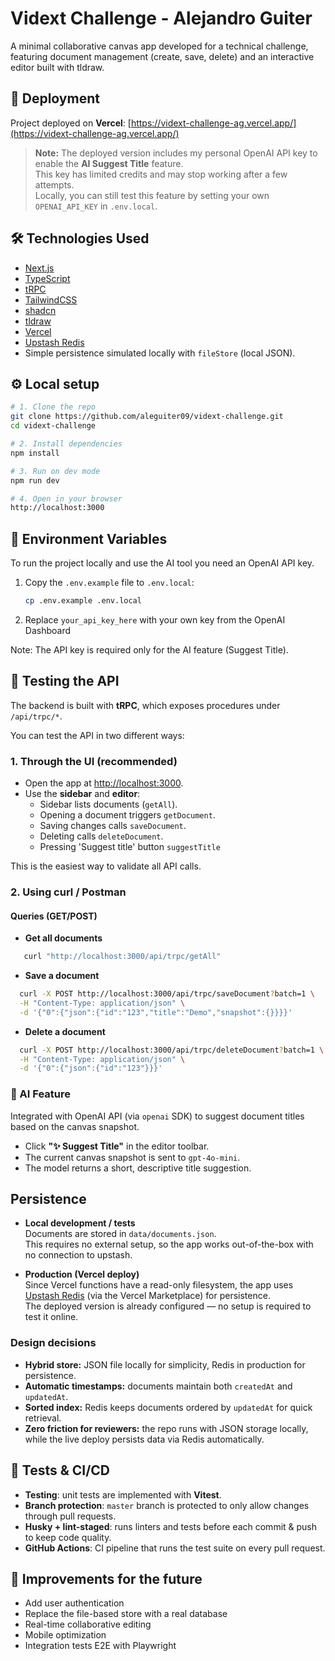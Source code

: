 # Vidext Challenge - Alejandro Guiter

A minimal collaborative canvas app developed for a technical challenge,  
featuring document management (create, save, delete) and an interactive editor built with tldraw.

## 🚀 Deployment

Project deployed on **Vercel**: [https://vidext-challenge-ag.vercel.app/](https://vidext-challenge-ag.vercel.app/)

> **Note:** The deployed version includes my personal OpenAI API key to enable the **AI Suggest Title** feature.  
> This key has limited credits and may stop working after a few attempts.  
> Locally, you can still test this feature by setting your own `OPENAI_API_KEY` in `.env.local`.

## 🛠️ Technologies Used

- [Next.js](https://nextjs.org/)
- [TypeScript](https://www.typescriptlang.org/)
- [tRPC](https://trpc.io/)
- [TailwindCSS](https://tailwindcss.com/)
- [shadcn](https://ui.shadcn.com/)
- [tldraw](https://tldraw.dev/)
- [Vercel](https://vercel.com/)
- [Upstash Redis](https://vercel.com/marketplace/upstash-redis)
- Simple persistence simulated locally with `fileStore` (local JSON).

## ⚙️ Local setup

```bash
# 1. Clone the repo
git clone https://github.com/aleguiter09/vidext-challenge.git
cd vidext-challenge

# 2. Install dependencies
npm install

# 3. Run on dev mode
npm run dev

# 4. Open in your browser
http://localhost:3000
```

## 🔑 Environment Variables

To run the project locally and use the AI tool you need an OpenAI API key.

1. Copy the `.env.example` file to `.env.local`:

   ```bash
   cp .env.example .env.local
   ```

2. Replace `your_api_key_here` with your own key from the OpenAI Dashboard

Note: The API key is required only for the AI feature (Suggest Title).

## 🧪 Testing the API

The backend is built with **tRPC**, which exposes procedures under `/api/trpc/*`.

You can test the API in two different ways:

### 1. Through the UI (recommended)

- Open the app at [http://localhost:3000](http://localhost:3000).
- Use the **sidebar** and **editor**:
  - Sidebar lists documents (`getAll`).
  - Opening a document triggers `getDocument`.
  - Saving changes calls `saveDocument`.
  - Deleting calls `deleteDocument`.
  - Pressing 'Suggest title' button `suggestTitle`

This is the easiest way to validate all API calls.

### 2. Using curl / Postman

#### Queries (GET/POST)

- **Get all documents**

```bash
   curl "http://localhost:3000/api/trpc/getAll"
```

- **Save a document**

```bash
  curl -X POST http://localhost:3000/api/trpc/saveDocument?batch=1 \
  -H "Content-Type: application/json" \
  -d '{"0":{"json":{"id":"123","title":"Demo","snapshot":{}}}}'
```

- **Delete a document**

```bash
  curl -X POST http://localhost:3000/api/trpc/deleteDocument?batch=1 \
  -H "Content-Type: application/json" \
  -d '{"0":{"json":{"id":"123"}}}'
```

### 🤖 AI Feature

Integrated with OpenAI API (via `openai` SDK) to suggest document titles based on the canvas snapshot.

- Click **"✨ Suggest Title"** in the editor toolbar.
- The current canvas snapshot is sent to `gpt-4o-mini`.
- The model returns a short, descriptive title suggestion.

## Persistence

- **Local development / tests**  
  Documents are stored in `data/documents.json`.  
  This requires no external setup, so the app works out-of-the-box with no connection to upstash.

- **Production (Vercel deploy)**  
  Since Vercel functions have a read-only filesystem, the app uses  
  [Upstash Redis](https://vercel.com/marketplace/upstash-redis) (via the Vercel Marketplace) for persistence.  
  The deployed version is already configured — no setup is required to test it online.

### Design decisions

- **Hybrid store:** JSON file locally for simplicity, Redis in production for persistence.
- **Automatic timestamps:** documents maintain both `createdAt` and `updatedAt`.
- **Sorted index:** Redis keeps documents ordered by `updatedAt` for quick retrieval.
- **Zero friction for reviewers:** the repo runs with JSON storage locally, while the live deploy persists data via Redis automatically.

## 🧪 Tests & CI/CD

- **Testing**: unit tests are implemented with **Vitest**.
- **Branch protection**: `master` branch is protected to only allow changes through pull requests.
- **Husky + lint-staged**: runs linters and tests before each commit & push to keep code quality.
- **GitHub Actions**: CI pipeline that runs the test suite on every pull request.

## 🚧 Improvements for the future

- Add user authentication
- Replace the file-based store with a real database
- Real-time collaborative editing
- Mobile optimization
- Integration tests E2E with Playwright
